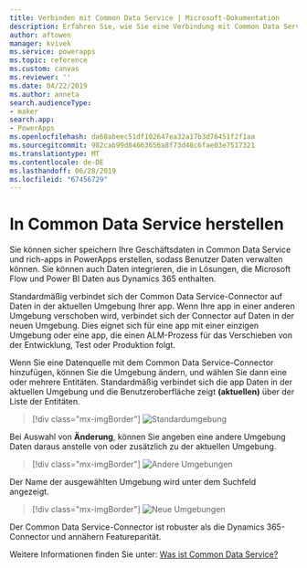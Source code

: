 ```yaml
---
title: Verbinden mit Common Data Service | Microsoft-Dokumentation
description: Erfahren Sie, wie Sie eine Verbindung mit Common Data Service herstellen und zum Erstellen von apps in PowerApps verwenden.
author: aftowen
manager: kvivek
ms.service: powerapps
ms.topic: reference
ms.custom: canvas
ms.reviewer: ''
ms.date: 04/22/2019
ms.author: anneta
search.audienceType:
- maker
search.app:
- PowerApps
ms.openlocfilehash: da68abeec51df102647ea32a17b3d76451f2f1aa
ms.sourcegitcommit: 982cab99d84663656a8f73d48c6fae03e7517321
ms.translationtype: MT
ms.contentlocale: de-DE
ms.lasthandoff: 06/28/2019
ms.locfileid: "67456729"
---
```

# <a name="connect-to-common-data-service"></a>In Common Data Service herstellen

Sie können sicher speichern Ihre Geschäftsdaten in Common Data Service und rich-apps in PowerApps erstellen, sodass Benutzer Daten verwalten können. Sie können auch Daten integrieren, die in Lösungen, die Microsoft Flow und Power BI Daten aus Dynamics 365 enthalten.

Standardmäßig verbindet sich der Common Data Service-Connector auf Daten in der aktuellen Umgebung Ihrer app. Wenn Ihre app in einer anderen Umgebung verschoben wird, verbindet sich der Connector auf Daten in der neuen Umgebung. Dies eignet sich für eine app mit einer einzigen Umgebung oder eine app, die einen ALM-Prozess für das Verschieben von der Entwicklung, Test oder Produktion folgt.

Wenn Sie eine Datenquelle mit dem Common Data Service-Connector hinzufügen, können Sie die Umgebung ändern, und wählen Sie dann eine oder mehrere Entitäten. Standardmäßig verbindet sich die app Daten in der aktuellen Umgebung und die Benutzeroberfläche zeigt **(aktuellen)** über der Liste der Entitäten.

> [!div class="mx-imgBorder"]
> ![Standardumgebung](media/connection-common-data-service/common-data-service-connection-change-environment.png)

Bei Auswahl von **Änderung**, können Sie angeben eine andere Umgebung Daten daraus anstelle von oder zusätzlich zu der aktuellen Umgebung.

> [!div class="mx-imgBorder"]
> ![Andere Umgebungen](media/connection-common-data-service/common-data-service-connection-select-environment.png)

Der Name der ausgewählten Umgebung wird unter dem Suchfeld angezeigt.

> [!div class="mx-imgBorder"]
> ![Neue Umgebungen](media/connection-common-data-service/common-data-service-connection-after-change-environment.png)

Der Common Data Service-Connector ist robuster als die Dynamics 365-Connector und annähern Featureparität.

Weitere Informationen finden Sie unter: [Was ist Common Data Service?](../../common-data-service/data-platform-intro.md)

